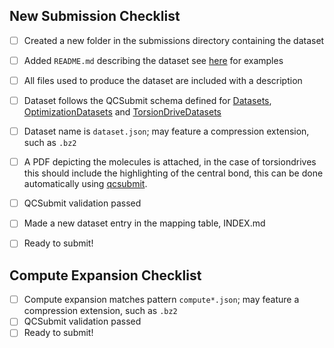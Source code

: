 <!-- Choose the checklist below based on the type of PR this is -->
<!-- Delete all other checklists -->


## New Submission Checklist

- [ ] Created a new folder in the submissions directory containing the dataset
- [ ] Added `README.md` describing the dataset see [here](https://github.com/openforcefield/qca-dataset-submission/tree/master/submissions/2020-03-26-OpenFF-Gen-2-Torsion-Set-6-supplemental-2) for examples
- [ ] All files used to produce the dataset are included with a description
- [ ] Dataset follows the QCSubmit schema defined for [Datasets](https://github.com/openforcefield/qcsubmit/blob/56680a7d3298b5d8962edcb840b0fdb34558c053/qcsubmit/datasets.py#L340), [OptimizationDatasets](https://github.com/openforcefield/qcsubmit/blob/56680a7d3298b5d8962edcb840b0fdb34558c053/qcsubmit/datasets.py#L1062) and [TorsionDriveDatasets](https://github.com/openforcefield/qcsubmit/blob/56680a7d3298b5d8962edcb840b0fdb34558c053/qcsubmit/datasets.py#L1225)
- [ ] Dataset name is `dataset.json`; may feature a compression extension, such as `.bz2`
- [ ] A PDF depicting the molecules is attached, in the case of torsiondrives this should include the highlighting of the central bond, this can be done automatically using [qcsubmit](https://github.com/openforcefield/qcsubmit/blob/56680a7d3298b5d8962edcb840b0fdb34558c053/qcsubmit/datasets.py#L854). 
- [ ] QCSubmit validation passed
- [ ] Made a new dataset entry in the mapping table, INDEX.md
- [ ] Ready to submit!


## Compute Expansion Checklist

- [ ] Compute expansion matches pattern `compute*.json`; may feature a compression extension, such as `.bz2`
- [ ] QCSubmit validation passed
- [ ] Ready to submit!

